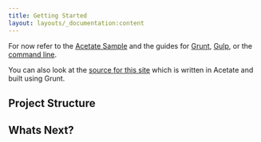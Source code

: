 ```yaml
---
title: Getting Started
layout: layouts/_documentation:content
---
```


For now refer to the [Acetate Sample](https://github.com/patrickarlt/acetate-sample) and the guides for [Grunt](/documentation/grunt-plugin/), [Gulp](/documentation/gulp-usage), or the [command line](/documentation/command-line).

You can also look at the [source for this site](https://github.com/patrickarlt/acetate-site) which is written in Acetate and built using Grunt.

## Project Structure

## Whats Next?